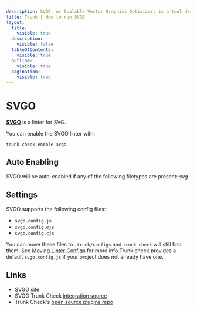 ```yaml
---
description: SVGO, or Scalable Vector Graphics Optimizer, is a tool designed to optimize SVG files, making them smaller and more efficient without compromising on quality.
title: Trunk | How to run SVGO
layout:
  title:
    visible: true
  description:
    visible: false
  tableOfContents:
    visible: true
  outline:
    visible: true
  pagination:
    visible: true
---
```


# SVGO

[**SVGO**](https://github.com/svg/svgo) is a linter for SVG.

You can enable the SVGO linter with:

```shell
trunk check enable svgo
```

## Auto Enabling

SVGO will be auto-enabled if any of the following filetypes are present: *svg*

## Settings

SVGO supports the following config files:
* `svgo.config.js`
* `svgo.config.mjs`
* `svgo.config.cjs`

 You can move these files to `.trunk/configs` and `trunk check` will still find them. See [Moving Linter Configs](..#moving-linter-configs) for more info.Trunk check provides a default `svgo.config.js` if your project does not already have one.



## Links

- [SVGO site](https://github.com/svg/svgo)
- SVGO Trunk Check [integration source](https://github.com/trunk-io/plugins/tree/main/linters/svgo)
- Trunk Check's [open source plugins repo](https://github.com/trunk-io/plugins/tree/main)
